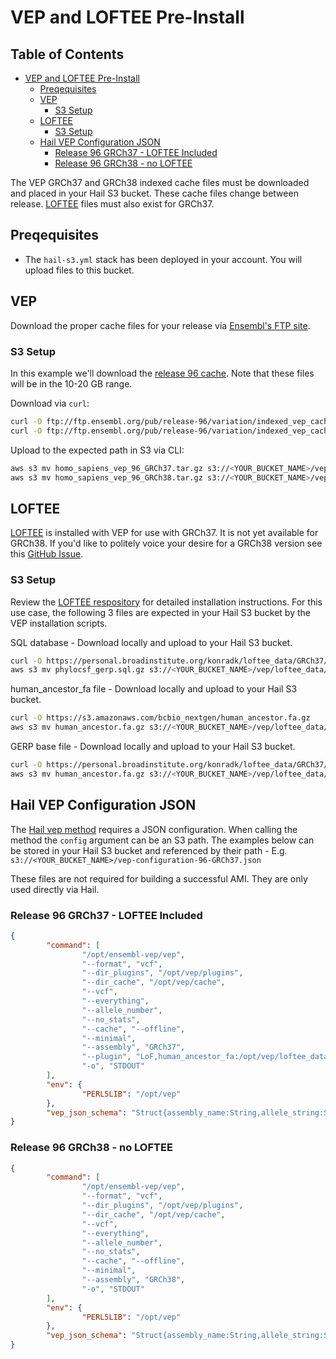 # VEP and LOFTEE Pre-Install

## Table of Contents

- [VEP and LOFTEE Pre-Install](#vep-and-loftee-pre-install)
  - [Preqequisites](#preqequisites)
  - [VEP](#vep)
    - [S3 Setup](#s3-setup)
  - [LOFTEE](#loftee)
    - [S3 Setup](#s3-setup-1)
  - [Hail VEP Configuration JSON](#hail-vep-configuration-json)
    - [Release 96 GRCh37 - LOFTEE Included](#release-96-grch37---loftee-included)
    - [Release 96 GRCh38 - no LOFTEE](#release-96-grch38---no-loftee)

The VEP GRCh37 and GRCh38 indexed cache files must be downloaded and placed in your Hail S3 bucket.   These cache files change between release.
[LOFTEE](https://github.com/konradjk/loftee) files must also exist for GRCh37.

## Preqequisites

- The `hail-s3.yml` stack has been deployed in your account.  You will upload files to this bucket.

## VEP

Download the proper cache files for your release via [Ensembl's FTP site](ftp://ftp.ensembl.org/pub/).

### S3 Setup

In this example we'll download the [release 96 cache](ftp://ftp.ensembl.org/pub/release-96/variation/indexed_vep_cache/).  Note that these files will be in the 10-20 GB range.

Download via `curl`:

```bash
curl -O ftp://ftp.ensembl.org/pub/release-96/variation/indexed_vep_cache/homo_sapiens_vep_96_GRCh37.tar.gz
curl -O ftp://ftp.ensembl.org/pub/release-96/variation/indexed_vep_cache/homo_sapiens_vep_96_GRCh38.tar.gz
```

Upload to the expected path in S3 via CLI:

```bash
aws s3 mv homo_sapiens_vep_96_GRCh37.tar.gz s3://<YOUR_BUCKET_NAME>/vep/cache/
aws s3 mv homo_sapiens_vep_96_GRCh38.tar.gz s3://<YOUR_BUCKET_NAME>/vep/cache/
```

## LOFTEE

[LOFTEE](https://github.com/konradjk/loftee) is installed with VEP for use with GRCh37.   It is not yet available for GRCh38.  If you'd like to politely voice your desire for a GRCh38 version see this [GitHub Issue](https://github.com/konradjk/loftee/issues/38).

### S3 Setup

Review the [LOFTEE respository](https://github.com/konradjk/loftee) for detailed installation instructions.  For this use case, the following 3 files are expected in your Hail S3 bucket by the VEP installation scripts.

SQL database - Download locally and upload to your Hail S3 bucket.

```bash
curl -O https://personal.broadinstitute.org/konradk/loftee_data/GRCh37/phylocsf_gerp.sql.gz
aws s3 mv phylocsf_gerp.sql.gz s3://<YOUR_BUCKET_NAME>/vep/loftee_data/
```

human_ancestor_fa file - Download locally and upload to your Hail S3 bucket.

```bash
curl -O https://s3.amazonaws.com/bcbio_nextgen/human_ancestor.fa.gz
aws s3 mv human_ancestor.fa.gz s3://<YOUR_BUCKET_NAME>/vep/loftee_data/
```

GERP base file - Download locally and upload to your Hail S3 bucket.

```bash
curl -O https://personal.broadinstitute.org/konradk/loftee_data/GRCh37/GERP_scores.final.sorted.txt.gz
aws s3 mv human_ancestor.fa.gz s3://<YOUR_BUCKET_NAME>/vep/loftee_data/
```

## Hail VEP Configuration JSON

The [Hail vep method](https://hail.is/docs/0.2/methods/genetics.html#hail.methods.vep) requires a JSON configuration.  When calling the method the `config` argument can be an S3 path.  The examples below can be stored in your Hail S3 bucket and referenced by their path - E.g. `s3://<YOUR_BUCKET_NAME>/vep-configuration-96-GRCh37.json`

These files are not required for building a successful AMI.  They are only used directly via Hail.

### Release 96 GRCh37 - LOFTEE Included

```json
{
        "command": [
                "/opt/ensembl-vep/vep",
                "--format", "vcf",
                "--dir_plugins", "/opt/vep/plugins",
                "--dir_cache", "/opt/vep/cache",
                "--vcf",
                "--everything",
                "--allele_number",
                "--no_stats",
                "--cache", "--offline",
                "--minimal",
                "--assembly", "GRCh37",
                "--plugin", "LoF,human_ancestor_fa:/opt/vep/loftee_data/human_ancestor.fa.gz,filter_position:0.05,min_intron_size:15,conservation_file:/opt/vep/loftee_data/phylocsf_gerp.sql,gerp_file:/opt/vep/loftee_data/GERP_scores.final.sorted.txt.gz",
                "-o", "STDOUT"
        ],
        "env": {
                "PERL5LIB": "/opt/vep"
        },
        "vep_json_schema": "Struct{assembly_name:String,allele_string:String,ancestral:String,colocated_variants:Array[Struct{aa_allele:String,aa_maf:Float64,afr_allele:String,afr_maf:Float64,allele_string:String,amr_allele:String,amr_maf:Float64,clin_sig:Array[String],end:Int32,eas_allele:String,eas_maf:Float64,ea_allele:String,ea_maf:Float64,eur_allele:String,eur_maf:Float64,exac_adj_allele:String,exac_adj_maf:Float64,exac_allele:String,exac_afr_allele:String,exac_afr_maf:Float64,exac_amr_allele:String,exac_amr_maf:Float64,exac_eas_allele:String,exac_eas_maf:Float64,exac_fin_allele:String,exac_fin_maf:Float64,exac_maf:Float64,exac_nfe_allele:String,exac_nfe_maf:Float64,exac_oth_allele:String,exac_oth_maf:Float64,exac_sas_allele:String,exac_sas_maf:Float64,id:String,minor_allele:String,minor_allele_freq:Float64,phenotype_or_disease:Int32,pubmed:Array[Int32],sas_allele:String,sas_maf:Float64,somatic:Int32,start:Int32,strand:Int32}],context:String,end:Int32,id:String,input:String,intergenic_consequences:Array[Struct{allele_num:Int32,consequence_terms:Array[String],impact:String,minimised:Int32,variant_allele:String}],most_severe_consequence:String,motif_feature_consequences:Array[Struct{allele_num:Int32,consequence_terms:Array[String],high_inf_pos:String,impact:String,minimised:Int32,motif_feature_id:String,motif_name:String,motif_pos:Int32,motif_score_change:Float64,strand:Int32,variant_allele:String}],regulatory_feature_consequences:Array[Struct{allele_num:Int32,biotype:String,consequence_terms:Array[String],impact:String,minimised:Int32,regulatory_feature_id:String,variant_allele:String}],seq_region_name:String,start:Int32,strand:Int32,transcript_consequences:Array[Struct{allele_num:Int32,amino_acids:String,biotype:String,canonical:Int32,ccds:String,cdna_start:Int32,cdna_end:Int32,cds_end:Int32,cds_start:Int32,codons:String,consequence_terms:Array[String],distance:Int32,domains:Array[Struct{db:String,name:String}],exon:String,gene_id:String,gene_pheno:Int32,gene_symbol:String,gene_symbol_source:String,hgnc_id:String,hgvsc:String,hgvsp:String,hgvs_offset:Int32,impact:String,intron:String,lof:String,lof_flags:String,lof_filter:String,lof_info:String,minimised:Int32,polyphen_prediction:String,polyphen_score:Float64,protein_end:Int32,protein_start:Int32,protein_id:String,sift_prediction:String,sift_score:Float64,strand:Int32,swissprot:String,transcript_id:String,trembl:String,uniparc:String,variant_allele:String}],variant_class:String}"
}
```

### Release 96 GRCh38 - no LOFTEE

```json
{
        "command": [
                "/opt/ensembl-vep/vep",
                "--format", "vcf",
                "--dir_plugins", "/opt/vep/plugins",
                "--dir_cache", "/opt/vep/cache",
                "--vcf",
                "--everything",
                "--allele_number",
                "--no_stats",
                "--cache", "--offline",
                "--minimal",
                "--assembly", "GRCh38",
                "-o", "STDOUT"
        ],
        "env": {
                "PERL5LIB": "/opt/vep"
        },
        "vep_json_schema": "Struct{assembly_name:String,allele_string:String,ancestral:String,colocated_variants:Array[Struct{aa_allele:String,aa_maf:Float64,afr_allele:String,afr_maf:Float64,allele_string:String,amr_allele:String,amr_maf:Float64,clin_sig:Array[String],end:Int32,eas_allele:String,eas_maf:Float64,ea_allele:String,ea_maf:Float64,eur_allele:String,eur_maf:Float64,exac_adj_allele:String,exac_adj_maf:Float64,exac_allele:String,exac_afr_allele:String,exac_afr_maf:Float64,exac_amr_allele:String,exac_amr_maf:Float64,exac_eas_allele:String,exac_eas_maf:Float64,exac_fin_allele:String,exac_fin_maf:Float64,exac_maf:Float64,exac_nfe_allele:String,exac_nfe_maf:Float64,exac_oth_allele:String,exac_oth_maf:Float64,exac_sas_allele:String,exac_sas_maf:Float64,id:String,minor_allele:String,minor_allele_freq:Float64,phenotype_or_disease:Int32,pubmed:Array[Int32],sas_allele:String,sas_maf:Float64,somatic:Int32,start:Int32,strand:Int32}],context:String,end:Int32,id:String,input:String,intergenic_consequences:Array[Struct{allele_num:Int32,consequence_terms:Array[String],impact:String,minimised:Int32,variant_allele:String}],most_severe_consequence:String,motif_feature_consequences:Array[Struct{allele_num:Int32,consequence_terms:Array[String],high_inf_pos:String,impact:String,minimised:Int32,motif_feature_id:String,motif_name:String,motif_pos:Int32,motif_score_change:Float64,strand:Int32,variant_allele:String}],regulatory_feature_consequences:Array[Struct{allele_num:Int32,biotype:String,consequence_terms:Array[String],impact:String,minimised:Int32,regulatory_feature_id:String,variant_allele:String}],seq_region_name:String,start:Int32,strand:Int32,transcript_consequences:Array[Struct{allele_num:Int32,amino_acids:String,biotype:String,canonical:Int32,ccds:String,cdna_start:Int32,cdna_end:Int32,cds_end:Int32,cds_start:Int32,codons:String,consequence_terms:Array[String],distance:Int32,domains:Array[Struct{db:String,name:String}],exon:String,gene_id:String,gene_pheno:Int32,gene_symbol:String,gene_symbol_source:String,hgnc_id:String,hgvsc:String,hgvsp:String,hgvs_offset:Int32,impact:String,intron:String,lof:String,lof_flags:String,lof_filter:String,lof_info:String,minimised:Int32,polyphen_prediction:String,polyphen_score:Float64,protein_end:Int32,protein_start:Int32,protein_id:String,sift_prediction:String,sift_score:Float64,strand:Int32,swissprot:String,transcript_id:String,trembl:String,uniparc:String,variant_allele:String}],variant_class:String}"
}
```
